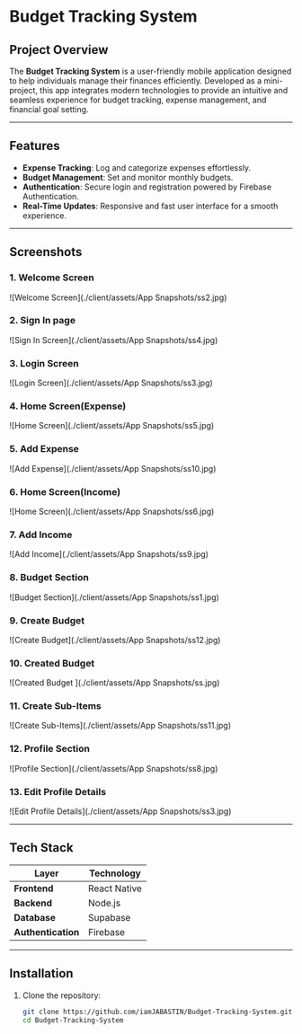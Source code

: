 # Budget Tracking System

## Project Overview  
The **Budget Tracking System** is a user-friendly mobile application designed to help individuals manage their finances efficiently. Developed as a mini-project, this app integrates modern technologies to provide an intuitive and seamless experience for budget tracking, expense management, and financial goal setting.


---

## Features  
- **Expense Tracking**: Log and categorize expenses effortlessly.  
- **Budget Management**: Set and monitor monthly budgets.  
- **Authentication**: Secure login and registration powered by Firebase Authentication.  
- **Real-Time Updates**: Responsive and fast user interface for a smooth experience.  

---

## Screenshots  
### 1. Welcome Screen  
![Welcome Screen](./client/assets/App Snapshots/ss2.jpg) 

### 2. Sign In page  
![Sign In Screen](./client/assets/App Snapshots/ss4.jpg) 

### 3. Login Screen  
![Login Screen](./client/assets/App Snapshots/ss3.jpg) 

### 4. Home Screen(Expense)
![Home Screen](./client/assets/App Snapshots/ss5.jpg) 

### 5. Add Expense
![Add Expense](./client/assets/App Snapshots/ss10.jpg) 

### 6. Home Screen(Income)
![Home Screen](./client/assets/App Snapshots/ss6.jpg) 

### 7. Add Income
![Add Income](./client/assets/App Snapshots/ss9.jpg) 

### 8. Budget Section  
![Budget Section](./client/assets/App Snapshots/ss1.jpg) 

### 9. Create Budget  
![Create Budget](./client/assets/App Snapshots/ss12.jpg) 

### 10. Created Budget   
![Created Budget ](./client/assets/App Snapshots/ss.jpg) 

### 11. Create Sub-Items  
![Create Sub-Items](./client/assets/App Snapshots/ss11.jpg) 

### 12. Profile Section  
![Profile Section](./client/assets/App Snapshots/ss8.jpg) 

### 13. Edit Profile Details  
![Edit Profile Details](./client/assets/App Snapshots/ss3.jpg) 

---

## Tech Stack  

| Layer            | Technology       |
|-------------------|------------------|
| **Frontend**      | React Native     |
| **Backend**       | Node.js|
| **Database**      | Supabase          |
| **Authentication**| Firebase         |

---

## Installation  

1. Clone the repository:  
   ```bash
   git clone https://github.com/iamJABASTIN/Budget-Tracking-System.git
   cd Budget-Tracking-System
